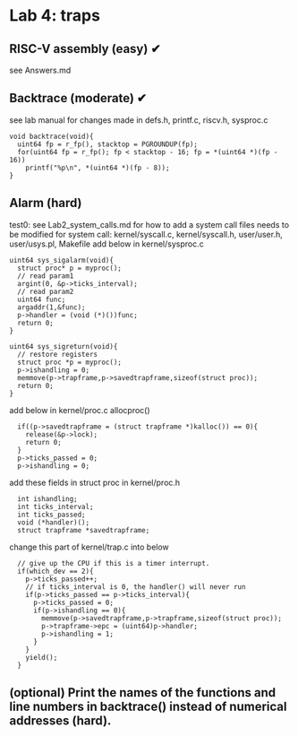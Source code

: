 # Lab 4: traps
## RISC-V assembly (easy) ✔
see Answers.md
## Backtrace (moderate) ✔
see lab manual for changes made in defs.h, printf.c, riscv.h, sysproc.c
```
void backtrace(void){
  uint64 fp = r_fp(), stacktop = PGROUNDUP(fp);
  for(uint64 fp = r_fp(); fp < stacktop - 16; fp = *(uint64 *)(fp - 16))
    printf("%p\n", *(uint64 *)(fp - 8));
}
```
## Alarm (hard)
test0: see Lab2_system_calls.md for how to add a system call
files needs to be modified for system call: kernel/syscall.c, kernel/syscall.h, user/user.h, user/usys.pl, Makefile
add below in kernel/sysproc.c
```
uint64 sys_sigalarm(void){
  struct proc* p = myproc();
  // read param1
  argint(0, &p->ticks_interval);
  // read param2
  uint64 func;
  argaddr(1,&func);
  p->handler = (void (*)())func;
  return 0;
}

uint64 sys_sigreturn(void){
  // restore registers
  struct proc *p = myproc();
  p->ishandling = 0;
  memmove(p->trapframe,p->savedtrapframe,sizeof(struct proc));
  return 0;
}
```
add below in kernel/proc.c allocproc()
```
  if((p->savedtrapframe = (struct trapframe *)kalloc()) == 0){
    release(&p->lock);
    return 0;
  }
  p->ticks_passed = 0;
  p->ishandling = 0;
```
add these fields in struct proc in kernel/proc.h
```
  int ishandling;
  int ticks_interval;
  int ticks_passed;
  void (*handler)();
  struct trapframe *savedtrapframe;
```
change this part of kernel/trap.c into below
```
  // give up the CPU if this is a timer interrupt.
  if(which_dev == 2){
    p->ticks_passed++;
    // if ticks_interval is 0, the handler() will never run
    if(p->ticks_passed == p->ticks_interval){
      p->ticks_passed = 0;
      if(p->ishandling == 0){
        memmove(p->savedtrapframe,p->trapframe,sizeof(struct proc));
        p->trapframe->epc = (uint64)p->handler;
        p->ishandling = 1;
      }
    }
    yield();
  }
```
## (optional) Print the names of the functions and line numbers in backtrace() instead of numerical addresses (hard).